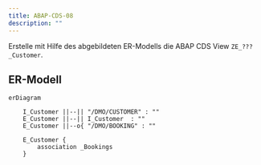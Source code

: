 ```yaml
---
title: ABAP-CDS-08
description: ""
---
```


Erstelle mit Hilfe des abgebildeten ER-Modells die ABAP CDS View `ZE_???_Customer`.

## ER-Modell

```mermaid
erDiagram

    I_Customer ||--|| "/DMO/CUSTOMER" : ""
    E_Customer ||--|| I_Customer  : ""
    E_Customer ||--o{ "/DMO/BOOKING" : ""

    E_Customer {
        association _Bookings
    }
```
